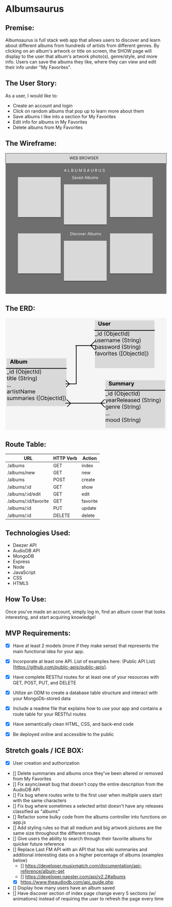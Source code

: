 # Albumsaurus

## Premise: 
Albumsaurus is full stack web app that allows users to discover and learn about different albums from hundreds of artists from different genres. By clicking on an album's artwork or title on screen, the SHOW page will display to the user that album's artwork photo(s), genre/style, and more info. Users can save the albums they like, where they can view and edit their info under "My Favorites".

## The User Story:
As a user, I would like to: 
- Create an account and login
- Click on random albums that pop up to learn more about them
- Save albums I like into a section for My Favorites
- Edit info for albums in My Favorites
- Delete albums from My Favorites

## The Wireframe:
![ERD](public/imgs/P2-Wireframe.png)

## The ERD: 
![ERD](public/imgs/P2-ERD.png)

## Route Table:
| **URL**          | **HTTP Verb**|**Action**|
|----------------------|--------------|----------|
| /albums              | GET          | index  
| /albums/new          | GET          | new      
| /albums              | POST         | create    
| /albums/:id          | GET          | show   
| /albums/:id/edit     | GET          | edit     
| /albums/:id/favorite | GET          | favorite      
| /albums/:id          | PUT          | update    
| /albums/:id          | DELETE       | delete  

## Technologies Used:
- Deezer API
- AudioDB API
- MongoDB
- Express
- Node
- JavaScript
- CSS
- HTML5

## How To Use:
Once you've made an account, simply log in, find an album cover that looks interesting, and start acquiring knowledge!

## MVP Requirements:
- [x] Have at least 2 models (more if they make sense) that represents the main functional idea for your app.
- [x] Incorporate at least one API. List of examples here: (Public API List)[https://github.com/public-apis/public-apis].
- [x] Have complete RESTful routes for at least one of your resources with GET, POST, PUT, and DELETE
- [x] Utilize an ODM to create a database table structure and interact with your MongoDb-stored data
- [x] Include a readme file that explains how to use your app and contains a route table for your RESTful routes
- [x] Have semantically clean HTML, CSS, and back-end code
- [x] Be deployed online and accessible to the public


## Stretch goals / ICE BOX:
- [x] User creation and authorization
- [] Delete summaries and albums once they've been altered or removed from My Favorites
- [] Fix async/await bug that doesn't copy the entire description from the AudioDB API
- [] Fix bug where routes write to the first user when multiple users start with the same characters
- [] Fix bug where sometimes a selected artist doesn't have any releases classified as "albums"
- [] Refactor some bulky code from the albums controller into functions on app.js
- [] Add styling rules so that all medium and big artwork pictures are the same size throughout the different routes
- [] Give users the ability to search through their favorite albums for quicker future reference
- [] Replace Last FM API with an API that has wiki summaries and additional interesting data on a higher percentage of albums (examples below)
    - [] https://developer.musixmatch.com/documentation/api-reference/album-get
    - [] https://developer.napster.com/api/v2.2#albums
    - [x] https://www.theaudiodb.com/api_guide.php
- [] Display how many users have an album saved
- [] Have discover section of index page change every 5 sections (w/ animations) instead of requiring the user to refresh the page every time